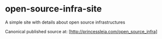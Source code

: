 # open-source-infra-site
A simple site with details about open source infrastructures

Canonical published source at: [http://princessleia.com/open_source_infra]
